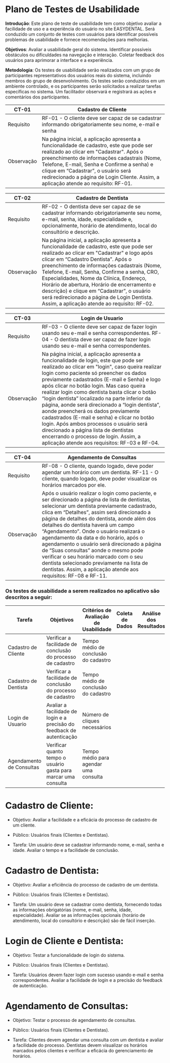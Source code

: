 # Plano de Testes de Usabilidade

**Introdução**: Este plano de teste de usabilidade tem como objetivo avaliar a facilidade de uso e a experiência do usuário no site EASYDENTAL. Será conduzido um conjunto de testes com usuários para identificar possíveis problemas de usabilidade e fornece recomendações para melhorias. 
 
**Objetivos**: Avaliar a usabilidade geral do sistema. Identificar possíveis obstáculos ou dificuldades na navegação e interação. Coletar feedback dos usuários para aprimorar a interface e a experiência. 

**Metodologia**: Os testes de usabilidade serão realizados com um grupo de participantes representativos dos usuários reais do sistema, incluindo membros do grupo de desenvolvimento. Os testes serão conduzidos em um ambiente controlado, e os participantes serão solicitados a realizar tarefas específicas no sistema. Um facilitador observará e registrará as ações e comentários dos participantes. 

|    CT-01   | Cadastro de Cliente |
|------------|-------------------------------------------------------------------------------------------------------|
|  Requisito | RF-01 - O cliente deve ser capaz de se cadastrar informando obrigatoriamente seu nome, e-mail e senha |
| Observação | Na página inicial, a aplicação apresenta a funcionalidade de cadastro, este que pode ser realizado ao clicar em "Cadastrar". Após o preenchimento de informações cadastrais (Nome, Telefone, E-mail, Senha e Confirme a senha) e clique em “Cadastrar”, o usuário será redirecionado a página de Login Cliente. Assim, a aplicação atende ao requisito: RF-01. |

|    CT-02   | Cadastro de Dentista |
|------------|-------------------------------------------------------------------------------------------------------|
|  Requisito | RF-02 - O dentista deve ser capaz de se cadastrar informando obrigatoriamente seu nome, e-mail, senha, idade, especialidade e, opcionalmente, horário de atendimento, local do consultório e descrição. |
| Observação | Na página inicial, a aplicação apresenta a funcionalidade de cadastro, este que pode ser realizado ao clicar em "Cadastrar" e logo após clicar em “Cadastro Dentista”. Após o preenchimento de informações cadastrais (Nome, Telefone, E-mail, Senha, Confirme a senha, CRO, Especialidades, Nome da Clínica, Endereço, Horário de abertura, Horário de encerramento e descrição) e clique em “Cadastrar”, o usuário será redirecionado a página de Login Dentista. Assim, a aplicação atende ao requisito: RF-02. |

|    CT-03   | Login de Usuario |
|------------|-------------------------------------------------------------------------------------------------------|
|  Requisito | RF-03 - O cliente deve ser capaz de fazer login usando seu e-mail e senha correspondentes. RF-04 - O dentista deve ser capaz de fazer login usando seu e-mail e senha correspondentes. |
| Observação | Na página inicial, a aplicação apresenta a funcionalidade de login, este que pode ser realizado ao clicar em "login", caso queira realizar login como paciente só preencher os dados previamente cadastrados (E-mail e Senha) e logo após clicar no botão login. Mas caso queira realizar login como dentista basta clicar o botão “login dentista” localizado na parte inferior da página, aonde será direcionado a “login dentista”, aonde preencherá os dados previamente cadastrados (E-mail e senha) e clicar no botão login. Após ambos processos o usuário será direcionado a página lista de dentistas encerrando o processo de login. Assim, a aplicação atende aos requisitos: RF-03 e RF-04. |

|    CT-04   | Agendamento de Consultas |
|------------|-------------------------------------------------------------------------------------------------------|
|  Requisito | RF-08 - O cliente, quando logado, deve poder agendar um horário com um dentista. RF-11 - O cliente, quando logado, deve poder visualizar os horários marcados por ele. |
| Observação | Após o usuário realizar o login como paciente, e ser direcionado a página de lista de dentistas, selecionar um dentista previamente cadastrado, clica em “Detalhes”, assim será direcionado a página de detalhes do dentista, aonde além dos detalhes do dentista haverá um campo “Agendamento”. Onde o usuário realizará o agendamento da data e do horário, após o agendamento o usuário será direcionado a página de “Suas consultas” aonde o mesmo pode verificar o seu horário marcado com o seu dentista selecionado previamente na lista de dentistas. Assim, a aplicação atende aos requisitos: RF-08 e RF-11. |

### Os testes de usabilidade a serem realizados no aplicativo são descritos a seguir:

|          Tarefa          |                                Objetivos                               | Critérios de Avaliação de Usabilidade | Coleta de Dados | Análise dos Resultados | Recomendações |
|--------------------------|------------------------------------------------------------------------|---------------------------------------|-|-|-|
|    Cadastro de Cliente   |       Verificar a facilidade de conclusão do processo de cadastro      |  Tempo médio de conclusão do cadastro | | | |
|   Cadastro de Dentista   |       Verificar a facilidade de conclusão do processo de cadastro      |  Tempo médio de conclusão do cadastro | | | |
|     Login de Usuario     | Avaliar a facilidade de login e a precisão do feedback de autenticação |     Número de cliques necessários     | | | |
| Agendamento de Consultas |     Verificar quanto tempo o usuário gasta para marcar uma consulta    | Tempo médio para agendar uma consulta | | | |

# Cadastro de Cliente: 

* Objetivo: Avaliar a facilidade e a eficácia do processo de cadastro de um cliente. 

* Público: Usuários finais (Clientes e Dentistas). 

* Tarefa: Um usuário deve se cadastrar informando nome, e-mail, senha e idade. Avaliar o tempo e a facilidade de conclusão. 

 

# Cadastro de Dentista:  

* Objetivo: Avaliar a eficiência do processo de cadastro de um dentista. 

* Público: Usuários finais (Clientes e Dentistas). 

* Tarefa: Um usuário deve se cadastrar como dentista, fornecendo todas as informações obrigatórias (nome, e-mail, senha, idade, especialidade). Avaliar se as informações opcionais (horário de atendimento, local do consultório e descrição) são de fácil inserção. 

 

# Login de Cliente e Dentista:  

* Objetivo: Testar a funcionalidade de login do sistema. 

* Público: Usuários finais (Clientes e Dentistas). 

* Tarefa: Usuários devem fazer login com sucesso usando e-mail e senha correspondentes. Avaliar a facilidade de login e a precisão do feedback de autenticação.

 

# Agendamento de Consultas: 

* Objetivo: Testar o processo de agendamento de consultas. 

* Público: Usuários finais (Clientes e Dentistas). 

* Tarefa: Clientes devem agendar uma consulta com um dentista e avaliar a facilidade do processo. Dentistas devem visualizar os horários marcados pelos clientes e verificar a eficácia do gerenciamento de horários. 